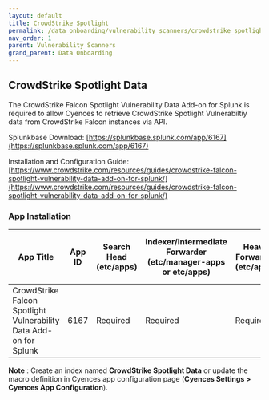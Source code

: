 ```yaml
---
layout: default
title: CrowdStrike Spotlight
permalink: /data_onboarding/vulnerability_scanners/crowdstrike_spotlight/
nav_order: 1
parent: Vulnerability Scanners
grand_parent: Data Onboarding
---
```


## **CrowdStrike Spotlight Data**

The CrowdStrike Falcon Spotlight Vulnerability Data Add-on for Splunk is required to allow Cyences to retrieve CrowdStrike Spotlight Vulnerabiltiy data from CrowdStrike Falcon instances via API. 

Splunkbase Download:
[https://splunkbase.splunk.com/app/6167](https://splunkbase.splunk.com/app/6167)

Installation and Configuration Guide:
[https://www.crowdstrike.com/resources/guides/crowdstrike-falcon-spotlight-vulnerability-data-add-on-for-splunk/](https://www.crowdstrike.com/resources/guides/crowdstrike-falcon-spotlight-vulnerability-data-add-on-for-splunk/)

### App Installation

| App Title | App ID |  Search Head (etc/apps) | Indexer/Intermediate Forwarder (etc/manager-apps or etc/apps) | Heavy Forwarder (etc/apps) | Server / UF / Deployment Server (etc/deployment-apps) | 
| --------- | ------ | ----------------------- | ------------------------------------------------------------- | -------------------------- | ----------------------------------------------------- |
| CrowdStrike Falcon Spotlight Vulnerability Data Add-on for Splunk | 6167 | Required | Required | Required | - |

**Note** : Create an index named **CrowdStrike Spotlight Data** or update the macro definition in Cyences app configuration page (**Cyences Settings > Cyences App Configuration**).

[comment]: <> (TODO_LATER: add estimated data size)